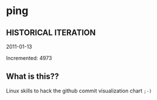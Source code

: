 # ping

## HISTORICAL ITERATION
2011-01-13

Incremented: 4973

## What is this?? 
Linux skills to hack the github commit visualization chart `;-)`
